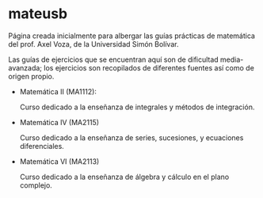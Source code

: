 # mateusb

Página creada inicialmente para albergar las guías prácticas de matemática del prof. Axel Voza, de la Universidad Simón Bolívar.

Las guías de ejercicios que se encuentran aquí son de dificultad media-avanzada; los ejercicios son recopilados de diferentes fuentes así como de origen propio.


* Matemática II (MA1112):

  Curso dedicado a la enseñanza de integrales y métodos de integración.
  
* Matemática IV (MA2115)
  
  Curso dedicado a la enseñanza de series, sucesiones, y ecuaciones diferenciales.
  
* Matemática VI (MA2113)
  
  Curso dedicado a la enseñanza de álgebra y cálculo en el plano complejo.
